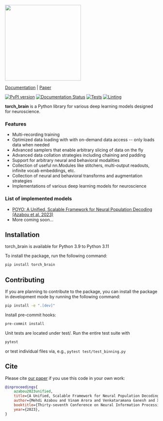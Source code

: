 <p align="left">
    <img height="250" src="https://torch-brain.readthedocs.io/en/latest/_static/torch_brain_logo.png" />
</p>

[Documentation](https://torch-brain.readthedocs.io/en/latest/) | [Paper](https://papers.nips.cc/paper_files/paper/2023/hash/8ca113d122584f12a6727341aaf58887-Abstract-Conference.html)

[![PyPI version](https://badge.fury.io/py/torch_brain.svg)](https://badge.fury.io/py/torch_brain)
[![Documentation Status](https://readthedocs.org/projects/torch-brain/badge/?version=latest)](https://torch-brain.readthedocs.io/en/latest/?badge=latest)
[![Tests](https://github.com/neuro-galaxy/torch_brain/actions/workflows/testing.yml/badge.svg)](https://github.com/neuro-galaxy/torch_brain/actions/workflows/testing.yml)
[![Linting](https://github.com/neuro-galaxy/torch_brain/actions/workflows/linting.yml/badge.svg)](https://github.com/neuro-galaxy/torch_brain/actions/workflows/linting.yml)


**torch_brain** is a Python library for various deep learning models designed for neuroscience.

### Features
+ Multi-recording training
+ Optimized data loading with with on-demand data access -- only loads data when needed
+ Advanced samplers that enable arbitrary slicing of data on the fly
+ Advanced data collation strategies including chaining and padding
+ Support for arbitrary neural and behavioral modalities
+ Collection of useful nn.Modules like stitchers, multi-output readouts, infinite vocab embeddings, etc.
+ Collection of neural and behavioral transforms and augmentation strategies
+ Implementations of various deep learning models for neuroscience

### List of implemented models

+ [POYO: A Unified, Scalable Framework for Neural Population Decoding (Azabou et al. 2023)](examples/poyo)
+ More coming soon...


## Installation
torch_brain is available for Python 3.9 to Python 3.11

To install the package, run the following command:
```bash
pip install torch_brain
```

## Contributing
If you are planning to contribute to the package, you can install the package in
development mode by running the following command:
```bash
pip install -e ".[dev]"
```

Install pre-commit hooks:
```bash
pre-commit install
```

Unit tests are located under test/. Run the entire test suite with
```bash
pytest
```
or test individual files via, e.g., `pytest test/test_binning.py`


## Cite

Please cite [our paper](https://papers.nips.cc/paper_files/paper/2023/hash/8ca113d122584f12a6727341aaf58887-Abstract-Conference.html) if you use this code in your own work:

```bibtex
@inproceedings{
    azabou2023unified,
    title={A Unified, Scalable Framework for Neural Population Decoding},
    author={Mehdi Azabou and Vinam Arora and Venkataramana Ganesh and Ximeng Mao and Santosh Nachimuthu and Michael Mendelson and Blake Richards and Matthew Perich and Guillaume Lajoie and Eva L. Dyer},
    booktitle={Thirty-seventh Conference on Neural Information Processing Systems},
    year={2023},
}
```